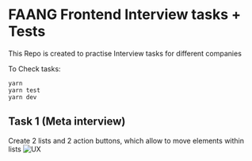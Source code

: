 # FAANG Frontend Interview tasks + Tests

This Repo is created to practise Interview tasks for different companies

To Check tasks:
```
yarn
yarn test
yarn dev
```


## Task 1 (Meta interview)
Create 2 lists and 2 action buttons, which allow to move elements within lists
![UX](https://github.com/NotNikita/GoogleInterview/assets/47776039/0128ad50-570d-4abb-aaf1-65703373ce25)
